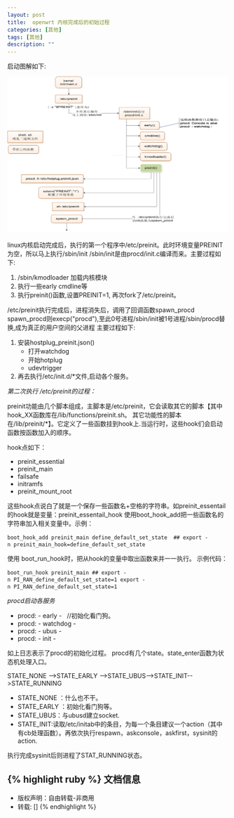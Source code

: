 ```yaml
---
layout: post
title:  openwrt 内核完成后的初始过程
categories: [其他]
tags: [其他]
description: ""
---
```


启动图解如下:

![T1](/images/linux/openwrt/20160706150126332.png)

linux内核启动完成后，执行的第一个程序中/etc/preinit。此时环境变量PREINIT为空，所以马上执行/sbin/init
/sbin/init是由procd/init.c编译而来。主要过程如下:

1. /sbin/kmodloader 加载内核模块
2. 执行一些early cmdline等
3. 执行preinit()函数,设置PREINIT=1, 再次fork了/etc/preinit。

/etc/preinit执行完成后，进程消失后，调用了回调函数spawn_procd
spawn_procd则execp("procd"),至此0号进程/sbin/init被1号进程/sbin/procd替换,成为真正的用户空间的父进程
主要过程如下:

1. 安装hostplug_preinit.json()
	* 打开watchdog
	* 开始hotplug
	* udevtrigger
2. 再去执行/etc/init.d/\*文件,启动各个服务。


*第二次执行 /etc/preinit的过程：*

preinit功能由几个脚本组成，主脚本是/etc/preinit，它会读取其它的脚本【其中hook_XX函数库在/lib/functions/preinit.sh。
其它功能性的脚本在/lib/preinit/\*】。它定义了一些函数挂到hook上.当运行时，这些hook们会启动函数按函数加入的顺序。

hook点如下：

* preinit_essential
* preinit_main
* failsafe
* initramfs
* preinit_mount_root

这些hook点说白了就是一个保存一些函数名+空格的字符串。如preinit_essentail的hook就是变量：preinit_essentail_hook
使用boot_hook_add把一些函数名的字符串加入相关变量中。示例：

    boot_hook_add preinit_main define_default_set_state  ## export -n preinit_main_hook=define_default_set_state

使用 boot_run_hook时，把从hook的变量中取出函数来并一一执行。
示例代码：

    boot_run_hook preinit_main ## export -n PI_RAN_define_default_set_state=1 export -n PI_RAN_define_default_set_state=1

*procd启动各服务*

* procd: - early -   //初始化看门狗。
* procd: - watchdog -
* procd: - ubus -
* procd: - init -

如上日志表示了procd的初始化过程。
procd有几个state。state_enter函数为状态机处理入口。

STATE_NONE -->STATE_EARLY -->STATE_UBUS-->STATE_INIT-->STATE_RUNNING

* STATE_NONE ：什么也不干。
* STATE_EARLY ：初始化看门狗等。
* STATE_UBUS：与ubusd建立socket.
* STATE_INIT:读取/etc/initab中的条目，为每一个条目建议一个action（其中有cb处理函数）。再依次执行respawn，askconsole，askfirst，sysinit的action.

执行完成sysinit后则进程了STAT_RUNNING状态。



{% highlight ruby %}
文档信息
--------------
* 版权声明：自由转载-非商用
* 转载: []
{% endhighlight %}

[jekyll]:      http://jekyllrb.com
[jekyll-gh]:   https://github.com/jekyll/jekyll
[jekyll-help]: https://github.com/jekyll/jekyll-help
